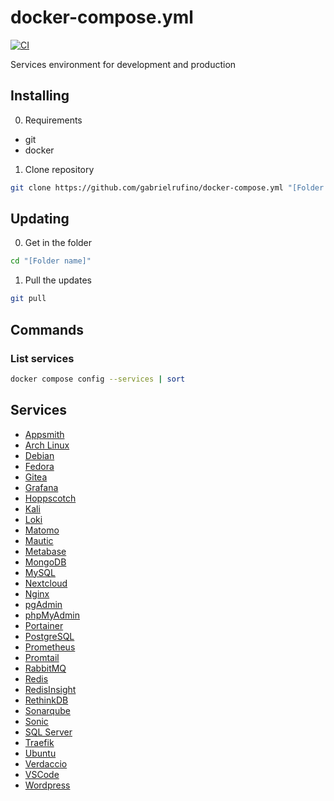 # docker-compose.yml

[![CI](https://github.com/gabrielrufino/docker-compose.yml/actions/workflows/ci.yml/badge.svg)](https://github.com/gabrielrufino/docker-compose.yml/actions/workflows/ci.yml)

Services environment for development and production

## Installing

0. Requirements

* git
* docker

1. Clone repository

```bash
git clone https://github.com/gabrielrufino/docker-compose.yml "[Folder name]"
```

## Updating

0. Get in the folder

```bash
cd "[Folder name]"
```

1. Pull the updates

```bash
git pull
```

## Commands

### List services

```sh
docker compose config --services | sort
```

## Services

* [Appsmith](./docs/appsmith.md)
* [Arch Linux](./docs/arch-linux.md)
* [Debian](./docs/debian.md)
* [Fedora](./docs/fedora.md)
* [Gitea](./docs/gitea.md)
* [Grafana](./docs/grafana.md)
* [Hoppscotch](./docs/hoppscotch.md)
* [Kali](./docs/kali.md)
* [Loki](./docs/loki.md)
* [Matomo](./docs/matomo.md)
* [Mautic](./docs/mautic.md)
* [Metabase](./docs/metabase.md)
* [MongoDB](./docs/mongo.md)
* [MySQL](./docs/mysql.md)
* [Nextcloud](./docs/nextcloud.md)
* [Nginx](./docs/nginx.md)
* [pgAdmin](./docs/pgadmin.md)
* [phpMyAdmin](./docs/phpmyadmin.md)
* [Portainer](./docs/portainer.md)
* [PostgreSQL](./docs/postgresql.md)
* [Prometheus](./docs/prometheus.md)
* [Promtail](./docs/promtail.md)
* [RabbitMQ](./docs/rabbitmq.md)
* [Redis](./docs/redis.md)
* [RedisInsight](./docs/redisinsight.md)
* [RethinkDB](./docs/rethinkdb.md)
* [Sonarqube](./docs/sonarqube.md)
* [Sonic](./docs/sonic.md)
* [SQL Server](./docs/sql-server.md)
* [Traefik](./docs/traefik.md)
* [Ubuntu](./docs/ubuntu.md)
* [Verdaccio](./docs/verdaccio.md)
* [VSCode](./docs/vscode.md)
* [Wordpress](./docs/wordpress.md)
